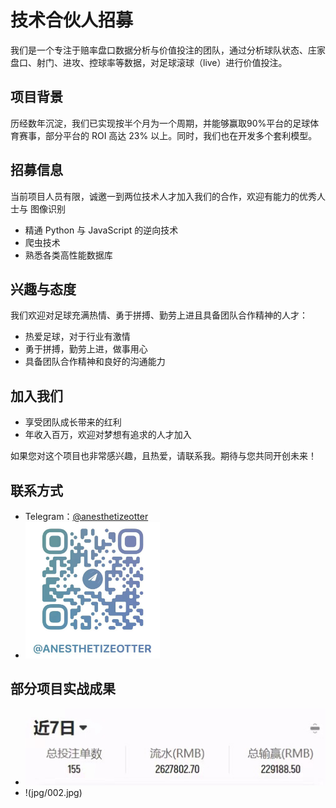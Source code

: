 # 技术合伙人招募

我们是一个专注于赔率盘口数据分析与价值投注的团队，通过分析球队状态、庄家盘口、射门、进攻、控球率等数据，对足球滚球（live）进行价值投注。

## 项目背景
历经数年沉淀，我们已实现按半个月为一个周期，并能够赢取90%平台的足球体育赛事，部分平台的 ROI 高达 23% 以上。同时，我们也在开发多个套利模型。

## 招募信息
当前项目人员有限，诚邀一到两位技术人才加入我们的合作，欢迎有能力的优秀人士与 图像识别
- 精通 Python 与 JavaScript 的逆向技术
- 爬虫技术
- 熟悉各类高性能数据库

## 兴趣与态度

我们欢迎对足球充满热情、勇于拼搏、勤劳上进且具备团队合作精神的人才：

- 热爱足球，对于行业有激情
- 勇于拼搏，勤劳上进，做事用心
- 具备团队合作精神和良好的沟通能力

## 加入我们

- 享受团队成长带来的红利
- 年收入百万，欢迎对梦想有追求的人才加入

如果您对这个项目也非常感兴趣，且热爱，请联系我。期待与您共同开创未来！

## 联系方式

- Telegram：[@anesthetizeotter](https://t.me/anesthetizeotter)
- ![tg](1741966849829.png) 

## 部分项目实战成果

- ![实战成果 0](jpg/001.jpg)
- !(jpg/002.jpg)
